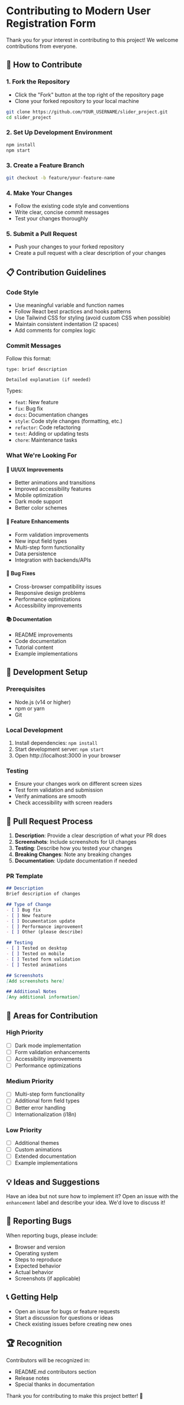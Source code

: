 # Contributing to Modern User Registration Form

Thank you for your interest in contributing to this project! We welcome contributions from everyone.

## 🤝 How to Contribute

### 1. Fork the Repository
- Click the "Fork" button at the top right of the repository page
- Clone your forked repository to your local machine

```bash
git clone https://github.com/YOUR_USERNAME/slider_project.git
cd slider_project
```

### 2. Set Up Development Environment
```bash
npm install
npm start
```

### 3. Create a Feature Branch
```bash
git checkout -b feature/your-feature-name
```

### 4. Make Your Changes
- Follow the existing code style and conventions
- Write clear, concise commit messages
- Test your changes thoroughly

### 5. Submit a Pull Request
- Push your changes to your forked repository
- Create a pull request with a clear description of your changes

## 📋 Contribution Guidelines

### Code Style
- Use meaningful variable and function names
- Follow React best practices and hooks patterns
- Use Tailwind CSS for styling (avoid custom CSS when possible)
- Maintain consistent indentation (2 spaces)
- Add comments for complex logic

### Commit Messages
Follow this format:
```
type: brief description

Detailed explanation (if needed)
```

Types:
- `feat`: New feature
- `fix`: Bug fix
- `docs`: Documentation changes
- `style`: Code style changes (formatting, etc.)
- `refactor`: Code refactoring
- `test`: Adding or updating tests
- `chore`: Maintenance tasks

### What We're Looking For

#### 🎨 UI/UX Improvements
- Better animations and transitions
- Improved accessibility features
- Mobile optimization
- Dark mode support
- Better color schemes

#### 🚀 Feature Enhancements
- Form validation improvements
- New input field types
- Multi-step form functionality
- Data persistence
- Integration with backends/APIs

#### 🐛 Bug Fixes
- Cross-browser compatibility issues
- Responsive design problems
- Performance optimizations
- Accessibility improvements

#### 📚 Documentation
- README improvements
- Code documentation
- Tutorial content
- Example implementations

## 🔧 Development Setup

### Prerequisites
- Node.js (v14 or higher)
- npm or yarn
- Git

### Local Development
1. Install dependencies: `npm install`
2. Start development server: `npm start`
3. Open http://localhost:3000 in your browser

### Testing
- Ensure your changes work on different screen sizes
- Test form validation and submission
- Verify animations are smooth
- Check accessibility with screen readers

## 📝 Pull Request Process

1. **Description**: Provide a clear description of what your PR does
2. **Screenshots**: Include screenshots for UI changes
3. **Testing**: Describe how you tested your changes
4. **Breaking Changes**: Note any breaking changes
5. **Documentation**: Update documentation if needed

### PR Template
```markdown
## Description
Brief description of changes

## Type of Change
- [ ] Bug fix
- [ ] New feature
- [ ] Documentation update
- [ ] Performance improvement
- [ ] Other (please describe)

## Testing
- [ ] Tested on desktop
- [ ] Tested on mobile
- [ ] Tested form validation
- [ ] Tested animations

## Screenshots
[Add screenshots here]

## Additional Notes
[Any additional information]
```

## 🎯 Areas for Contribution

### High Priority
- [ ] Dark mode implementation
- [ ] Form validation enhancements
- [ ] Accessibility improvements
- [ ] Performance optimizations

### Medium Priority
- [ ] Multi-step form functionality
- [ ] Additional form field types
- [ ] Better error handling
- [ ] Internationalization (i18n)

### Low Priority
- [ ] Additional themes
- [ ] Custom animations
- [ ] Extended documentation
- [ ] Example implementations

## 💡 Ideas and Suggestions

Have an idea but not sure how to implement it? Open an issue with the `enhancement` label and describe your idea. We'd love to discuss it!

## 🐛 Reporting Bugs

When reporting bugs, please include:
- Browser and version
- Operating system
- Steps to reproduce
- Expected behavior
- Actual behavior
- Screenshots (if applicable)

## 📞 Getting Help

- Open an issue for bugs or feature requests
- Start a discussion for questions or ideas
- Check existing issues before creating new ones

## 🏆 Recognition

Contributors will be recognized in:
- README.md contributors section
- Release notes
- Special thanks in documentation

Thank you for contributing to make this project better! 🎉
